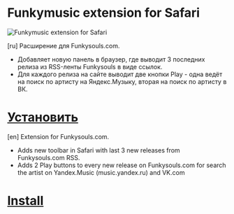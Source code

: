 Funkymusic extension for Safari
==========

![Funkymusic extension for Safari](http://arm1.ru/img/uploaded/images/rasshirenie-dlya-safari-dlya-funkysouls-com.png "Screenshot")

[ru]
Расширение для Funkysouls.com.
- Добавляет новую панель в браузер, где выводит 3 последних релиза из RSS-ленты Funkysouls в виде ссылок.
- Для каждого релиза на сайте выводит две кнопки Play - одна ведёт на поиск по артисту на Яндекс.Музыку, вторая на поиск по артисту в ВК.
 
# [Установить](https://rawgit.com/makoni/funky-play/master/funky-play.safariextz)

[en]
Extension for Funkysouls.com.
- Adds new toolbar in Safari with last 3 new releases from Funkysouls.com RSS.
- Adds 2 Play buttons to every new release on Funkysouls.com for search the artist on Yandex.Music (music.yandex.ru) and VK.com

# [Install](https://rawgit.com/makoni/funky-play/master/funky-play.safariextz)

